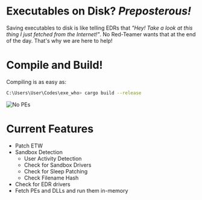 # Executables on Disk? _Preposterous!_

Saving executables to disk is like telling EDRs that _"Hey! Take a look at this thing I just fetched from the Internet!"_. No Red-Teamer wants that at the end of the day. That's why we are here to help!

# Compile and Build!
Compiling is as easy as:
```bash
C:\Users\User\Codes\exe_who> cargo build --release
```
![No PEs](https://github.com/whokilleddb/exe_who/blob/main/img/poc.png?raw=true)

# Current Features
- Patch ETW
- Sandbox Detection
  - User Activity Detection
  - Check for Sandbox Drivers
  - Check for Sleep Patching
  - Check Filename Hash
- Check for EDR drivers
- Fetch PEs and DLLs and run them in-memory

